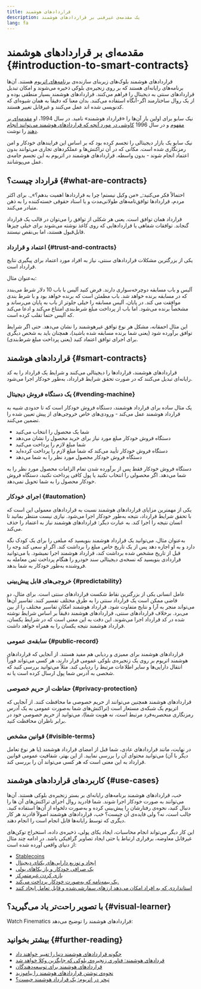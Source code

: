 ```yaml
---
title: قرارداد‌های هوشمند
description: یک مقدمه‌ی غیرفنی بر قراردادهای هوشمند
lang: fa
---
```


# مقدمه‌ای بر قراردادهای هوشمند {#introduction-to-smart-contracts}

قراردادهای هوشمند بلوک‌های زیربنای سازنده‌ی [برنامه‌های اتریوم](/dapps/) هستند. آن‌ها برنامه‌های رایانه‌ای هستند که بر روی زنجیره‌‌ی بلوکی ذخیره می‌شوند و امکان تبدیل قراردادهای سنتی به دیجیتال را فراهم می‌کنند. قراردادهای هوشمند بسیار منطقی بوده و از یک روال ساختارمند اگر-آنگاه استفاده می‌کنند. بدان معنا که دقیقاً به همان شیوه‌ای که کدنویسی شده اند عمل می‌کنند و غیرقابل تغییر هستند.

نیک سابو برای اولین بار آن‌ها را «قرارداد هوشمند» نامید. در سال 1994، او [مقدمه‌ای بر مفهوم](https://www.fon.hum.uva.nl/rob/Courses/InformationInSpeech/CDROM/Literature/LOTwinterschool2006/szabo.best.vwh.net/smart.contracts.html) و در سال 1996 [کاوشی در مورد آنچه که قراردادهای هوشمند می‌توانند انجام دهند](https://www.fon.hum.uva.nl/rob/Courses/InformationInSpeech/CDROM/Literature/LOTwinterschool2006/szabo.best.vwh.net/smart_contracts_2.html) را نوشت.

نیک سابو یک بازار دیجیتالی را تجسم کرده بود که بر اساس این فرایندهای خودکار و امن رمزنگاری شده است. مکانی که در آن تراکنش‌ها و عملکردهای تجاری می‌توانند بدون اعتماد انجام شوند - بدون واسطه. قراردادهای هوشمند در اتریوم به این تجسم جامه‌ی عمل می‌پوشانند.

## قرارداد چیست؟ {#what-are-contracts}

احتمالاً فکر می‌‌کنید:_ «من وکیل نیستم! چرا به قراردادها اهمیت بدهم؟»_. برای اکثر مردم، قراردادها توافق‌نامه‌های طولانی‌مدت و یا اسناد حقوقی خسته‌کننده را به ذهن متبادر می‌کنند.

قرارداد همان توافق است. یعنی هر شکلی از توافق را می‌توان در قالب یک قرارداد گنجاند. توافقات شفاهی یا قراردادهایی که روی کاغذ نوشته می‌شوند برای خیلی چیزها قابل‌قبول هستند، اما بی‌نقص نیستند.

### اعتماد و قرارداد {#trust-and-contracts}

یکی از بزرگترین مشکلات قراردادهای سنتی، نیاز به افراد مورد اعتماد برای پیگیری نتایج قرارداد است.

به‌عنوان مثال:

آلیس و باب مسابقه دوچرخه‌سواری دارند. فرض کنید آلیس با باب 10 دلار شرط می‌بندد که در مسابقه برنده خواهد شد. باب مطمئن است که برنده خواهد بود و با شرط بندی موافقت می کند. در پایان، آلیس مسابقه را خیلی جلوتر از باب به پایان می‌رساند و مشخصاً برنده می‌شود. اما باب از پرداخت مبلغ شرط‌بندی امتناع می‌کند و ادعا می‌کند که آلیس حتماً تقلب کرده است.

این مثال احمقانه، مشکل هر نوع توافق غیرهوشمند را نشان می‌دهد. حتی اگر شرایط توافق برآورده شود (یعنی شما برنده مسابقه شده باشید)، همچنان باید به شخص دیگری برای اجرای توافق اعتماد کنید (یعنی پرداخت مبلغ شرط‌بندی).

## قرارداد‌های هوشمند {#smart-contracts}

قراردادهای هوشمند، قراردادها را دیجیتالی می‌کنند و شرایط یک قرارداد را به کد رایانه‌ای تبدیل می‌کنند که در صورت تحقق شرایط قرارداد، به‌طور خودکار اجرا می‌شود.

### یک دستگاه فروش دیجیتال {#vending-machine}

یک مثال ساده برای قرارداد هوشمند، دستگاه فروش خودکار است که تا حدودی شبیه به قرارداد هوشمند عمل می‌کند - ورودی‌های خاص خروجی‌های از پیش تعیین شده را تضمین می‌کنند.

- شما یک محصول را انتخاب می‌کنید
- دستگاه فروش خودکار مبلغ مورد نیاز برای خرید محصول را نشان می‌دهد
- شما مبلغ لازم را پرداخت می‌کنید
- دستگاه فروش خودکار تأیید می‌کند که شما مبلغ لازم را پرداخت کرده‌اید
- دستگاه فروش خودکار محصول مورد نظر را به شما می‌دهد

دستگاه فروش خودکار فقط پس از برآورده شدن تمام الزامات محصول مورد نظر را به شما می‌دهد. اگر محصولی را انتخاب نکنید یا پول کافی پرداخت نکنید، دستگاه فروش خودکار محصول را به شما تحویل نمی‌دهد.

### اجرای خودکار {#automation}

یکی از مهمترین مزایای قراردادهای هوشمند نسبت به قراردادهای معمولی این است که با تحقق شرایط قرارداد، نتیجه به‌طور خودکار اجرا می‌شود. نیازی نیست منتظر بمانید تا انسان نتیجه را اجرا کند. به عبارت دیگر: قراردادهای هوشمند نیاز به اعتماد را حذف می‌کند.

به‌عنوان مثال، می‌توانید یک قرارداد هوشمند بنویسید که مبلغی را برای یک کودک نگه دارد و به او اجازه دهد پس از یک تاریخ خاص مبلغ را برداشت کند. اگر او سعی کند وجه را قبل از تاریخ مشخص شده برداشت کند، قرارداد هوشمند اجرا نمیشود. یا می‌توانید قراردادی بنویسید که نسخه‌ی دیجیتالی سند خودرو را هنگام پرداخت ثمن معامله به فروشنده به‌طور خودکار به شما بدهد.

### خروجی‌های قابل پیش‌بینی {#predictability}

عامل انسانی یکی از بزرگترین نقاط شکست قراردادهای سنتی است. برای مثال، دو قاضی ممکن است یک قرارداد سنتی را به طرق مختلف تفسیر کنند. تفاسیر آن‌ها می‌تواند منجر به آرا و نتایج متفاوت شود. قرارداد هوشمند امکان تفاسیر مختلف را از بین می‌برد. برخلاف قراردادهای سنتی، قراردادهای هوشمند دقیقاً بر اساس شرایط نوشته شده در کد قرارداد اجرا می‌شوند. این دقت به این معنی است که در شرایط یکسان، قرارداد هوشمند نتیجه یکسان را به همراه خواهد داشت.

### سابقه‌ی عمومی {#public-record}

قراردادهای هوشمند برای ممیزی و ردیابی هم مفید هستند. از آنجایی که قراردادهای هوشمند اتریوم بر روی یک زنجیره‌‌ی بلوکی عمومی قرار دارند، هر کسی می‌تواند فوراً انتقال دارایی‌ها و سایر اطلاعات مرتبط را ردیابی کند. مثلاً می‌توانید بررسی کنید که شخصی به آدرس شما پول ارسال کرده است یا نه.

### حفاظت از حریم خصوصی {#privacy-protection}

قراردادهای هوشمند همچنین می‌توانند از حریم خصوصی ما محافظت کنند. از آنجایی که اتریوم یک شبکه‌ی مستعار است (تراکنش‌های شما به‌صورت عمومی به یک آدرس رمزنگاری منحصربه‌فرد مرتبط است، نه هویت شما)، می‌توانید از حریم خصوصی خود در برابر ناظران محافظت کنید.

### قوانین مشخص {#visible-terms}

در نهایت، مانند قراردادهای عادی، شما قبل از امضای قرارداد هوشمند (یا هر نوع تعامل دیگر با آن) می‌توانید محتوای آن را بررسی نمایید. از این بهتر، شفافیت عمومی قوانین قرارداد به این معنی است که هر کسی می‌تواند آن را بررسی کند.

## کاربردهای قراردادهای هوشمند {#use-cases}

خب، قراردادهای هوشمند برنامه‌های رایانه‌ای بر بستر زنجیره‌‌ی بلوکی هستند. آن‌ها می‌توانند به صورت خودکار اجرا شوند. شما قادرید روال اجرای تراکنش‌های آن ها را دنبال کنید، نحوه‌ی رفتارشان را پیش‌بینی کرده و به‌صورت دلخواه از آن‌ها استفاده کنید. جالب است، نه؟ ولی فایده‌ی آن چیست؟ خب، قراردادهای هوشمند اصولاً قادرند هر کار دیگری که توسط رایانه‌ها قابل انجام است را انجام دهند.

این کار دیگر می‌تواند انجام محاسبات، ایجاد یکای پولی، ذخیره‌ی داده، استخراج توکن‌های غیرقابل معاوضه، برقراری ارتباط یا حتی ایجاد تصاویر گرافیکی باشد. در ادامه چند مثال از دنیای واقعی آورده شده است:

- [Stablecoins](/stablecoins/)
- [ایجاد و توزیع دارایی‌های یکتای دیجیتال](/nft/)
- [یک صرافی خودکار و باز یکاهای پولی](/get-eth/#dex/)
- [بازی کردن غیرمتمرکز](/dapps/?category=gaming)
- [یک بیمه‌نامه که به‌صورت خودکار پرداخت می‌کند.](https://etherisc.com/)
- [استانداردی که به افراد امکان می‌دهد ارزهای سفارشی‌شده و قابل تعامل ایجاد کنند](/developers/docs/standards/tokens/)

## با تصویر راحت‌تر یاد می‌گیرید؟ {#visual-learner}

Watch Finematics قراردادهای هوشمند را توضیح می‌دهد:

<YouTube id="pWGLtjG-F5c" />

## بیشتر بخوانید {#further-reading}

- [چگونه قراردادهای هوشمند دنیا را تغییر خواهند داد](https://www.youtube.com/watch?v=pA6CGuXEKtQ)
- [قردادهای هوشمند: فناوری زنجیره‌‌ی بلوکی که جایگزین وکلا خواهد شد](https://blockgeeks.com/guides/smart-contracts/)
- [قراردادهای هوشمند برای توسعه‌دهندگان](/developers/docs/smart-contracts/)
- [نحوه‌ی نوشتن قراردادهای هوشمند را بیاموزید](/developers/learning-tools/)
- [تبحر در اتریوم: یک قرارداد هوشمند چیست؟](https://github.com/ethereumbook/ethereumbook/blob/develop/07smart-contracts-solidity.asciidoc#what-is-a-smart-contract)

